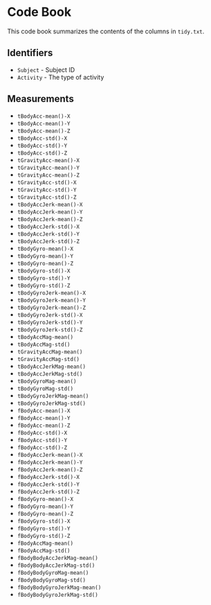 # Code Book

This code book summarizes the contents of the columns in `tidy.txt`.

## Identifiers

* `Subject` - Subject ID
* `Activity` - The type of activity

## Measurements

* `tBodyAcc-mean()-X`       
* `tBodyAcc-mean()-Y`          
* `tBodyAcc-mean()-Z`           
* `tBodyAcc-std()-X`            
* `tBodyAcc-std()-Y`            
* `tBodyAcc-std()-Z`          
* `tGravityAcc-mean()-X`        
* `tGravityAcc-mean()-Y`        
* `tGravityAcc-mean()-Z`        
* `tGravityAcc-std()-X`        
* `tGravityAcc-std()-Y`         
* `tGravityAcc-std()-Z`         
* `tBodyAccJerk-mean()-X`       
* `tBodyAccJerk-mean()-Y`      
* `tBodyAccJerk-mean()-Z`       
* `tBodyAccJerk-std()-X`        
* `tBodyAccJerk-std()-Y`        
* `tBodyAccJerk-std()-Z`       
* `tBodyGyro-mean()-X`         
* `tBodyGyro-mean()-Y`          
* `tBodyGyro-mean()-Z`          
* `tBodyGyro-std()-X`          
* `tBodyGyro-std()-Y`           
* `tBodyGyro-std()-Z`           
* `tBodyGyroJerk-mean()-X`      
* `tBodyGyroJerk-mean()-Y`     
* `tBodyGyroJerk-mean()-Z`      
* `tBodyGyroJerk-std()-X`       
* `tBodyGyroJerk-std()-Y`       
* `tBodyGyroJerk-std()-Z`      
* `tBodyAccMag-mean()`          
* `tBodyAccMag-std()`           
* `tGravityAccMag-mean()`       
* `tGravityAccMag-std()`       
* `tBodyAccJerkMag-mean()`      
* `tBodyAccJerkMag-std()`       
* `tBodyGyroMag-mean()`         
* `tBodyGyroMag-std()`         
* `tBodyGyroJerkMag-mean()`     
* `tBodyGyroJerkMag-std()`      
* `fBodyAcc-mean()-X`           
* `fBodyAcc-mean()-Y`          
* `fBodyAcc-mean()-Z`           
* `fBodyAcc-std()-X`            
* `fBodyAcc-std()-Y`            
* `fBodyAcc-std()-Z`           
* `fBodyAccJerk-mean()-X`       
* `fBodyAccJerk-mean()-Y`       
* `fBodyAccJerk-mean()-Z`       
* `fBodyAccJerk-std()-X`       
* `fBodyAccJerk-std()-Y`        
* `fBodyAccJerk-std()-Z`        
* `fBodyGyro-mean()-X`          
* `fBodyGyro-mean()-Y`         
* `fBodyGyro-mean()-Z`          
* `fBodyGyro-std()-X`           
* `fBodyGyro-std()-Y`           
* `fBodyGyro-std()-Z`          
* `fBodyAccMag-mean()`          
* `fBodyAccMag-std()`           
* `fBodyBodyAccJerkMag-mean()`  
* `fBodyBodyAccJerkMag-std()`  
* `fBodyBodyGyroMag-mean()`     
* `fBodyBodyGyroMag-std()`      
* `fBodyBodyGyroJerkMag-mean()` 
* `fBodyBodyGyroJerkMag-std()` 

